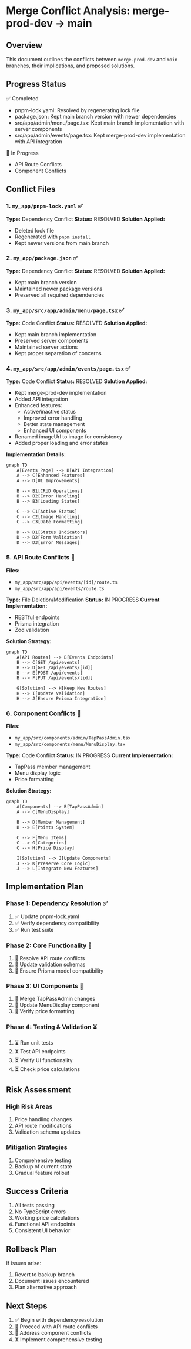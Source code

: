 # Merge Conflict Analysis: merge-prod-dev → main

## Overview
This document outlines the conflicts between `merge-prod-dev` and `main` branches, their implications, and proposed solutions.

## Progress Status
✅ Completed
- pnpm-lock.yaml: Resolved by regenerating lock file
- package.json: Kept main branch version with newer dependencies
- src/app/admin/menu/page.tsx: Kept main branch implementation with server components
- src/app/admin/events/page.tsx: Kept merge-prod-dev implementation with API integration

🔄 In Progress
- API Route Conflicts
- Component Conflicts

## Conflict Files

### 1. `my_app/pnpm-lock.yaml` ✅
**Type:** Dependency Conflict
**Status:** RESOLVED
**Solution Applied:** 
- Deleted lock file
- Regenerated with `pnpm install`
- Kept newer versions from main branch

### 2. `my_app/package.json` ✅
**Type:** Dependency Conflict
**Status:** RESOLVED
**Solution Applied:**
- Kept main branch version
- Maintained newer package versions
- Preserved all required dependencies

### 3. `my_app/src/app/admin/menu/page.tsx` ✅
**Type:** Code Conflict
**Status:** RESOLVED
**Solution Applied:**
- Kept main branch implementation
- Preserved server components
- Maintained server actions
- Kept proper separation of concerns

### 4. `my_app/src/app/admin/events/page.tsx` ✅
**Type:** Code Conflict
**Status:** RESOLVED
**Solution Applied:**
- Kept merge-prod-dev implementation
- Added API integration
- Enhanced features:
  - Active/inactive status
  - Improved error handling
  - Better state management
  - Enhanced UI components
- Renamed imageUrl to image for consistency
- Added proper loading and error states

**Implementation Details:**
```mermaid
graph TD
    A[Events Page] --> B[API Integration]
    A --> C[Enhanced Features]
    A --> D[UI Improvements]
    
    B --> B1[CRUD Operations]
    B --> B2[Error Handling]
    B --> B3[Loading States]
    
    C --> C1[Active Status]
    C --> C2[Image Handling]
    C --> C3[Date Formatting]
    
    D --> D1[Status Indicators]
    D --> D2[Form Validation]
    D --> D3[Error Messages]
```

### 5. API Route Conflicts 🔄
**Files:**
- `my_app/src/app/api/events/[id]/route.ts`
- `my_app/src/app/api/events/route.ts`

**Type:** File Deletion/Modification
**Status:** IN PROGRESS
**Current Implementation:**
- RESTful endpoints
- Prisma integration
- Zod validation

**Solution Strategy:**
```mermaid
graph TD
    A[API Routes] --> B[Events Endpoints]
    B --> C[GET /api/events]
    B --> D[GET /api/events/[id]]
    B --> E[POST /api/events]
    B --> F[PUT /api/events/[id]]
    
    G[Solution] --> H[Keep New Routes]
    H --> I[Update Validation]
    H --> J[Ensure Prisma Integration]
```

### 6. Component Conflicts 🔄
**Files:**
- `my_app/src/components/admin/TapPassAdmin.tsx`
- `my_app/src/components/menu/MenuDisplay.tsx`

**Type:** Code Conflict
**Status:** IN PROGRESS
**Current Implementation:**
- TapPass member management
- Menu display logic
- Price formatting

**Solution Strategy:**
```mermaid
graph TD
    A[Components] --> B[TapPassAdmin]
    A --> C[MenuDisplay]
    
    B --> D[Member Management]
    B --> E[Points System]
    
    C --> F[Menu Items]
    C --> G[Categories]
    C --> H[Price Display]
    
    I[Solution] --> J[Update Components]
    J --> K[Preserve Core Logic]
    J --> L[Integrate New Features]
```

## Implementation Plan

### Phase 1: Dependency Resolution ✅
1. ✅ Update pnpm-lock.yaml
2. ✅ Verify dependency compatibility
3. ✅ Run test suite

### Phase 2: Core Functionality 🔄
1. 🔄 Resolve API route conflicts
2. 🔄 Update validation schemas
3. 🔄 Ensure Prisma model compatibility

### Phase 3: UI Components 🔄
1. 🔄 Merge TapPassAdmin changes
2. 🔄 Update MenuDisplay component
3. 🔄 Verify price formatting

### Phase 4: Testing & Validation ⏳
1. ⏳ Run unit tests
2. ⏳ Test API endpoints
3. ⏳ Verify UI functionality
4. ⏳ Check price calculations

## Risk Assessment

### High Risk Areas
1. Price handling changes
2. API route modifications
3. Validation schema updates

### Mitigation Strategies
1. Comprehensive testing
2. Backup of current state
3. Gradual feature rollout

## Success Criteria
1. All tests passing
2. No TypeScript errors
3. Working price calculations
4. Functional API endpoints
5. Consistent UI behavior

## Rollback Plan
If issues arise:
1. Revert to backup branch
2. Document issues encountered
3. Plan alternative approach

## Next Steps
1. ✅ Begin with dependency resolution
2. 🔄 Proceed with API route conflicts
3. 🔄 Address component conflicts
4. ⏳ Implement comprehensive testing 